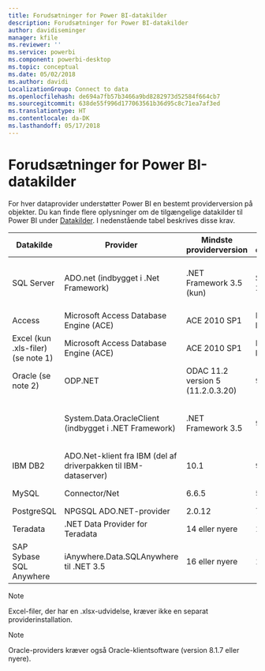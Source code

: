 ```yaml
---
title: Forudsætninger for Power BI-datakilder
description: Forudsætninger for Power BI-datakilder
author: davidiseminger
manager: kfile
ms.reviewer: ''
ms.service: powerbi
ms.component: powerbi-desktop
ms.topic: conceptual
ms.date: 05/02/2018
ms.author: davidi
LocalizationGroup: Connect to data
ms.openlocfilehash: de694a7fb57b3466a9bd8282973d52584f664cb7
ms.sourcegitcommit: 638de55f996d177063561b36d95c8c71ea7af3ed
ms.translationtype: HT
ms.contentlocale: da-DK
ms.lasthandoff: 05/17/2018
---
```

# <a name="power-bi-data-source-prerequisites"></a>Forudsætninger for Power BI-datakilder
For hver dataprovider understøtter Power BI en bestemt providerversion på objekter. Du kan finde flere oplysninger om de tilgængelige datakilder til Power BI under [Datakilder](desktop-data-sources.md). I nedenstående tabel beskrives disse krav.

| Datakilde | Provider | Mindste providerversion | Mindste datakildeversion | Understøttede datakildeobjekter | Downloadlink |
| --- | --- | --- | --- | --- | --- |
| SQL Server |ADO.net (indbygget i .Net Framework) |.NET Framework 3.5 (kun) |SQL Server 2005 eller nyere |Tabeller/visninger, skalarfunktioner, tabelfunktioner |Inkluderet i .NET Framework 3.5 eller nyere |
| Access |Microsoft Access Database Engine (ACE) |ACE 2010 SP1 |Ingen begrænsning |Tabeller/visninger |[Downloadlink](http://go.microsoft.com/fwlink/?linkid=285987&clcid=0x409) |
| Excel (kun .xls-filer) (se note 1) |Microsoft Access Database Engine (ACE) |ACE 2010 SP1 |Ingen begrænsning |Tabeller, ark |[Downloadlink](http://go.microsoft.com/fwlink/?linkid=285987&clcid=0x409) |
| Oracle (se note 2) |ODP.NET |ODAC 11.2 version 5 (11.2.0.3.20) |9.x eller nyere |Tabeller/visninger |[Downloadlink](http://go.microsoft.com/fwlink/?linkid=272376&clcid=0x409) |
| | System.Data.OracleClient (indbygget i .NET Framework) |.NET Framework 3.5 |9.x eller nyere |Tabeller/visninger |Inkluderet i .NET Framework 3.5 eller nyere |
| IBM DB2 |ADO.Net-klient fra IBM (del af driverpakken til IBM-dataserver) |10.1 |9.1 eller nyere |Tabeller/visninger |[Downloadlink](http://go.microsoft.com/fwlink/?linkid=274911&clcid=0x409) |
| MySQL |Connector/Net |6.6.5 |5.1 |Tabeller/visninger, skalarfunktioner |[Downloadlink](http://go.microsoft.com/fwlink/?linkid=278885&clcid=0x409) |
| PostgreSQL |NPGSQL ADO.NET-provider |2.0.12 |7.4 |Tabeller/visninger |[Downloadlink](http://go.microsoft.com/fwlink/?linkid=282716&clcid=0x409) |
| Teradata |.NET Data Provider for Teradata |14 eller nyere |12 eller nyere |Tabeller/visninger |[Downloadlink](http://go.microsoft.com/fwlink/?linkid=278886&clcid=0x409) |
| SAP Sybase SQL Anywhere |iAnywhere.Data.SQLAnywhere til .NET 3.5 |16 eller nyere |16 eller nyere |Tabeller/visninger |[Downloadlink](http://go.microsoft.com/fwlink/?linkid=324846) |

>[!NOTE]
>Excel-filer, der har en .xlsx-udvidelse, kræver ikke en separat providerinstallation.

>[!NOTE]
>Oracle-providers kræver også Oracle-klientsoftware (version 8.1.7 eller nyere).
> 
> 

